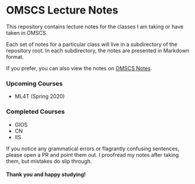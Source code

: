 # OMSCS Lecture Notes

This repository contains lecture notes for the classes I am taking or have taken in OMSCS.

Each set of notes for a particular class will live in a subdirectory of the repository root. In each subdirectory, the notes are presented in Markdown format.

If you prefer, you can also view the notes on [OMSCS Notes](https://www.omscs-notes.com).

### Upcoming Courses

- ML4T (Spring 2020)

### Completed Courses

- GIOS
- CN
- IIS

If you notice any grammatical errors or flagrantly confusing sentences, please open a PR and point them out. I proofread my notes after taking them, but mistakes do slip through.

#### Thank you and happy studying!
